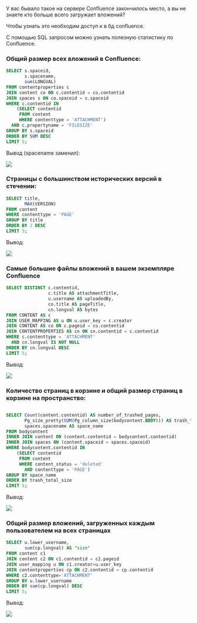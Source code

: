 У вас бывало такое на сервере Confluence закончилось место, а вы не знаете кто больше всего загружает вложений?

Чтобы узнать это необходим доступ к в бд confluence.

С помощью SQL запросом можно узнать полезную статистику по Confluence.

### Общий размер всех вложений в Confluence:

```sql
SELECT s.spaceid,
       s.spacename,
       sum(LONGVAL)
FROM contentproperties c
JOIN content co ON c.contentid = co.contentid
JOIN spaces s ON co.spaceid = s.spaceid
WHERE c.contentid IN
    (SELECT contentid
     FROM content
     WHERE contenttype = 'ATTACHMENT')
  AND c.propertyname = 'FILESIZE'
GROUP BY s.spaceid
ORDER BY SUM DESC
LIMIT 5;
```

Вывод (spacename заменил):

![](https://habrastorage.org/webt/pc/dp/m8/pcdpm8rk3wsr6sj5wqvn3lrtog8.jpeg)

### Cтраницы с большинством исторических версий в стечении:

```sql
SELECT title,
       MAX(VERSION)
FROM content
WHERE contenttype = 'PAGE'
GROUP BY title
ORDER BY 2 DESC
LIMIT 5;
```
Вывод:

![](https://habrastorage.org/webt/-n/zs/xd/-nzsxd2rxvb6ch8jme-z4kkc2lc.jpeg)

### Cамые большие файлы вложений в вашем экземпляре Confluence

```sql
SELECT DISTINCT c.contentid,
                c.title AS attachmentTitle,
                u.username AS uploadedBy,
                co.title AS pageTitle,
                cn.longval AS bytes
FROM CONTENT AS c
JOIN USER_MAPPING AS u ON u.user_key = c.creator
JOIN CONTENT AS co ON c.pageid = co.contentid
JOIN CONTENTPROPERTIES AS cn ON cn.contentid = c.contentid
WHERE c.contenttype = 'ATTACHMENT'
  AND cn.longval IS NOT NULL
ORDER BY cn.longval DESC
LIMIT 5;
```

Вывод:

![](https://habrastorage.org/webt/qh/3e/wp/qh3ewpuzbpzsfyowujsfi5smdks.jpeg)

### Количество страниц в корзине и общий размер страниц в корзине на пространство:

```sql

SELECT Count(content.contentid) AS number_of_trashed_pages,
       Pg_size_pretty(SUM(Pg_column_size(bodycontent.BODY))) AS trash_total_size,
       spaces.spacename AS space_name
FROM bodycontent
INNER JOIN content ON (content.contentid = bodycontent.contentid)
INNER JOIN spaces ON (content.spaceid = spaces.spaceid)
WHERE bodycontent.contentid IN
    (SELECT contentid
     FROM content
     WHERE content_status = 'deleted'
       AND contenttype = 'PAGE')
GROUP BY space_name
ORDER BY trash_total_size
LIMIT 5;
```

Вывод:

![](https://habrastorage.org/webt/mg/et/n2/mgetn2a3ofzh8pctwkei1naoj9s.jpeg)

### Общий размер вложений, загруженных каждым пользователем на всех страницах

```sql
SELECT u.lower_username,
       sum(cp.longval) AS "size"
FROM content c1
JOIN content c2 ON c1.contentid = c2.pageid
JOIN user_mapping u ON c1.creator=u.user_key
JOIN contentproperties cp ON c2.contentid = cp.contentid
WHERE c2.contenttype='ATTACHMENT'
GROUP BY u.lower_username
ORDER BY sum(cp.longval) DESC
LIMIT 5;
```

Вывод:

![](https://habrastorage.org/webt/ts/jz/hb/tsjzhbbmzk0vcf0a2khqpljlx90.jpeg)